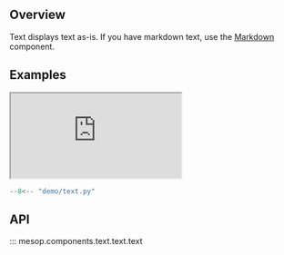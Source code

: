## Overview

Text displays text as-is. If you have markdown text, use the [Markdown](./markdown.md) component.

## Examples

<iframe class="component-demo" src="https://mesop-y677hytkra-uc.a.run.app/text"></iframe>

```python
--8<-- "demo/text.py"
```

## API

::: mesop.components.text.text.text

